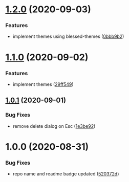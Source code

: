 # [1.2.0](https://github.com/rajasegar/nvm-tui/compare/v1.1.0...v1.2.0) (2020-09-03)


### Features

* implement themes using blessed-themes ([0bbb9b2](https://github.com/rajasegar/nvm-tui/commit/0bbb9b22547691aa4e0fabdc1f0ff58ce1dae012))

# [1.1.0](https://github.com/rajasegar/nvm-tui/compare/v1.0.1...v1.1.0) (2020-09-02)


### Features

* implement themes ([29ff549](https://github.com/rajasegar/nvm-tui/commit/29ff549ab916b5752f195d90935bb73bdaf72f37))

## [1.0.1](https://github.com/rajasegar/nvm-tui/compare/v1.0.0...v1.0.1) (2020-09-01)


### Bug Fixes

* remove delete dialog on Esc ([1e3be92](https://github.com/rajasegar/nvm-tui/commit/1e3be928df9911f074c8eaf413a93fda26e0a49e))

# 1.0.0 (2020-08-31)


### Bug Fixes

* repo name and readme badge updated ([520372d](https://github.com/rajasegar/nvm-tui/commit/520372d82328ac6390041cf7d9762d1e89367785))
